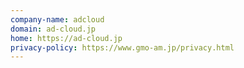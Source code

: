 ```yaml
---
company-name: adcloud
domain: ad-cloud.jp
home: https://ad-cloud.jp
privacy-policy: https://www.gmo-am.jp/privacy.html
---
```




